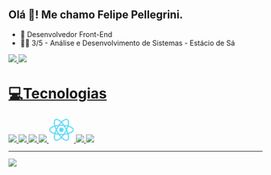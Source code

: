 ## Olá 👋! Me chamo Felipe Pellegrini.

- 📘 Desenvolvedor Front-End
- 👨‍💻 3/5 - Análise e Desenvolvimento de Sistemas - Estácio de Sá

<div>
  <a href="https://github.com/FelipeGPellegrini">
  <img height="160em" src="https://github-readme-stats.vercel.app/api?username=FelipeGPellegrini&show_icons=true&theme=radical">
  <img height="160em" src="https://github-readme-stats.vercel.app/api/top-langs/?username=FelipeGPellegrini&layout=compact&theme=radical&hide=html,objective-c,java,ruby,objective-c-++">
</div>

<h1>💻Tecnologias</h1>
  <div>
     <img width="50px"  src="https://cdn.jsdelivr.net/gh/devicons/devicon/icons/html5/html5-original.svg">
     <img width="50px"  src="https://cdn.jsdelivr.net/gh/devicons/devicon/icons/css3/css3-original.svg">
     <img width="50px"  src="https://cdn.jsdelivr.net/gh/devicons/devicon/icons/javascript/javascript-original.svg">
    <img width="50px"  src="https://raw.githubusercontent.com/microsoft/TypeScript-Website/f407e1ae19e5e990d9901ac8064a32a8cc60edf0/packages/typescriptlang-org/static/branding/ts-logo-512.svg">
     <img width="50px" src="https://raw.githubusercontent.com/devicons/devicon/1119b9f84c0290e0f0b38982099a2bd027a48bf1/icons/react/react-original.svg">
     <img width="50px" src="https://embed.zenn.studio/api/optimize-og-image/704a24e8a136651a66c3/https%3A%2F%2Fbradlc.gallerycdn.vsassets.io%2Fextensions%2Fbradlc%2Fvscode-tailwindcss%2F0.11.17%2F1697643339449%2FMicrosoft.VisualStudio.Services.Icons.Default">
         <img width="50px" src="https://sass-lang.com/assets/img/styleguide/seal-color.png">
  </div>
  
  <hr>
  
<div>
  <a href="https://www.linkedin.com/in/felipe-pellegrini-775648244/"> <img src="https://img.shields.io/badge/LinkedIn-0077B5?style=for-the-badge&logo=linkedin&logoColor=white">
  
</div>


